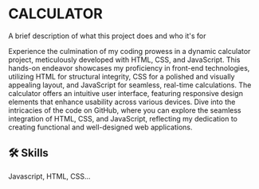 
#  CALCULATOR

A brief description of what this project does and who it's for

Experience the culmination of my coding prowess in a dynamic calculator project, meticulously developed with HTML, CSS, and JavaScript. This hands-on endeavor showcases my proficiency in front-end technologies, utilizing HTML for structural integrity, CSS for a polished and visually appealing layout, and JavaScript for seamless, real-time calculations. The calculator offers an intuitive user interface, featuring responsive design elements that enhance usability across various devices. Dive into the intricacies of the code on GitHub, where you can explore the seamless integration of HTML, CSS, and JavaScript, reflecting my dedication to creating functional and well-designed web applications.
## 🛠 Skills
Javascript, HTML, CSS...

